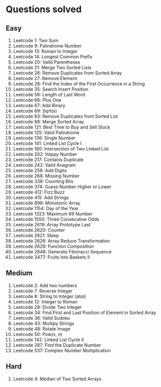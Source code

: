 # Questions solved

## Easy
1. Leetcode 1: Two Sum
2. Leetcode 9: Palindrome Number
3. Leetcode 13: Roman to Integer
4. Leetcode 14: Longest Common Prefix
5. Leetcode 20: Valid Parentheses
6. Leetcode 21: Merge Two Sorted Lists
7. Leetcode 26: Remove Duplicates from Sorted Array
8. Leetcode 27: Remove Element
9. Leetcode 28: Find the Index of the First Occurrence in a String
10. Leetcode 35: Search Insert Position
11. Leetcode 58: Length of Last Word
12. Leetcode 66: Plus One
13. Leetcode 67: Add Binary
14. Leetcode 69: Sqrt(x)
15. Leetcode 83: Remove Duplicates from Sorted List
16. Leetcode 88: Merge Sorted Array
17. Leetcode 121: Best Time to Buy and Sell Stock
18. Leetcode 125: Valid Palindrome
19. Leetcode 136: Single Number
20. Leetcode 141: Linked List Cycle I
21. Leetcode 160: Intersection of Two Linked List
22. Leetcode 202: Happy Number
23. Leetcode 217: Contains Duplicate
24. Leetcode 242: Valid Anagram
25. Leetcode 258: Add Digits
26. Leetcode 268: Missing Number
27. Leetcode 338: Counting Bits
28. Leetcode 374: Guess Number Higher or Lower
29. Leetcode 412: Fizz Buzz
30. Leetcode 415: Add Strings
31. Leetcode 896: Monotonic Array
32. Leetcode 1154: Day of the Year
33. Leetcode 1323: Maximum 69 Number
34. Leetcode 1550: Three Consecutive Odds
35. Leetcode 2619: Array Prototype Last
36. Leetcode 2620: Counter
37. Leetcode 2621: Sleep
38. Leetcode 2626: Array Reduce Transformation
39. Leetcode 2629: Function Composition
40. Leetcode 2648: Generate Fibonacci Sequence
41. Leetcode 3477: Fruits Into Baskets II

## Medium
1. Leetcode 2: Add two numbers
2. Leetcode 7: Reverse Integer
3. Leetcode 8: String to Integer (atoi)
4. Leetcode 12: Integer to Roman
5. Leetcode 29: Divide Two Integer
6. Leetcode 34: Find First and Last Position of Element in Sorted Array
7. Leetcode 36: Valid Sudoku
8. Leetcode 43: Multipy Strings
9. Leetcode 48: Rotate Image
10. Leetcode 50: Pow(x, n)
11. Leetcode 142: Linked List Cycle II
12. Leetcode 287: Find the Duplicate Number
13. Leetcode 537: Complex Number Multiplication

## Hard
1. Leetcode 4: Median of Two Sorted Arrays
